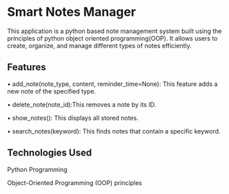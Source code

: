 # Smart Notes Manager

This application is a python based note management system built using the principles of python object oriented programming(OOP). It allows users to create, organize, and manage different types of notes efficiently.
 
## Features
 •  add_note(note_type, content, reminder_time=None): This feature adds a new note of the specified type.
 
 •  delete_note(note_id):This removes a note by its ID.
 
 •  show_notes(): This displays all stored notes.
 
 •  search_notes(keyword): This finds notes that contain a specific keyword.
 
## Technologies Used
Python Programming

Object-Oriented Programming (OOP) principles
